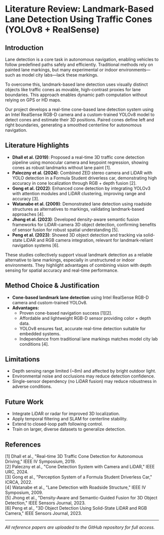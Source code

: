 # Literature Review: Landmark-Based Lane Detection Using Traffic Cones (YOLOv8 + RealSense)

## Introduction

Lane detection is a core task in autonomous navigation, enabling vehicles to follow predefined paths safely and efficiently. Traditional methods rely on painted lane markings, but many experimental or indoor environments—such as model city labs—lack these markings.

To overcome this, landmark-based lane detection uses visually distinct objects like traffic cones as movable, high-contrast proxies for lane boundaries. This approach enables dynamic path computation without relying on GPS or HD maps.

Our project develops a real-time cone-based lane detection system using an Intel RealSense RGB-D camera and a custom-trained YOLOv8 model to detect cones and estimate their 3D positions. Paired cones define left and right boundaries, generating a smoothed centerline for autonomous navigation.

## Literature Highlights

- **Dhall et al. (2019)**: Proposed a real-time 3D traffic cone detection pipeline using monocular camera and keypoint regression, showing cones as robust landmarks without lane paint [1].
- **Paleczny et al. (2024)**: Combined ZED stereo camera and LiDAR with YOLO detection in a Formula Student driverless car, demonstrating high accuracy in cone localization through RGB + depth fusion [2].
- **Gong et al. (2022)**: Enhanced cone detection by integrating YOLOv3 with attention modules and LiDAR clustering, improving range and accuracy [3].
- **Watanabe et al. (2009)**: Demonstrated lane detection using roadside structures as alternatives to markings, validating landmark-based approaches [4].
- **Jhong et al. (2023)**: Developed density-aware semantic fusion frameworks for LiDAR-camera 3D object detection, confirming benefits of sensor fusion for robust spatial understanding [5].
- **Peng et al. (2023)**: Showed 3D object detection and tracking via solid-state LiDAR and RGB camera integration, relevant for landmark-reliant navigation systems [6].

These studies collectively support visual landmark detection as a reliable alternative to lane markings, especially in unstructured or indoor environments. They highlight advantages of combining vision with depth sensing for spatial accuracy and real-time performance.

## Method Choice & Justification

- **Cone-based landmark lane detection** using Intel RealSense RGB-D camera and custom-trained YOLOv8.
- **Advantages:**
  - Proven cone-based navigation success [1][2].
  - Affordable and lightweight RGB-D sensor providing color + depth data.
  - YOLOv8 ensures fast, accurate real-time detection suitable for embedded systems.
  - Independence from traditional lane markings matches model city lab conditions [4].

## Limitations

- Depth sensing range limited (~8m) and affected by bright outdoor light.
- Environmental noise and occlusions may reduce detection confidence.
- Single-sensor dependency (no LiDAR fusion) may reduce robustness in adverse conditions.

## Future Work

- Integrate LiDAR or radar for improved 3D localization.
- Apply temporal filtering and SLAM for centerline stability.
- Extend to closed-loop path following control.
- Train on larger, diverse datasets to generalize detection.

## References

[1] Dhall et al., "Real-time 3D Traffic Cone Detection for Autonomous Driving," IEEE IV Symposium, 2019.  
[2] Paleczny et al., "Cone Detection System with Camera and LiDAR," IEEE URC, 2024.  
[3] Gong et al., "Perception System of a Formula Student Driverless Car," ICRCA, 2022.  
[4] Watanabe et al., "Lane Detection with Roadside Structure," IEEE IV Symposium, 2009.  
[5] Jhong et al., "Density-Aware and Semantic-Guided Fusion for 3D Object Detection," IEEE Sensors Journal, 2023.  
[6] Peng et al., "3D Object Detection Using Solid-State LiDAR and RGB Camera," IEEE Sensors Journal, 2023.

---

*All reference papers are uploaded to the GitHub repository for full access.*
 
